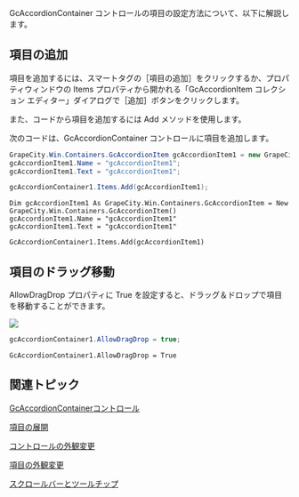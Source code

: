 GcAccordionContainer コントロールの項目の設定方法について、以下に解説します。

## 項目の追加

項目を追加するには、スマートタグの［項目の追加］をクリックするか、プロパティウィンドウの Items プロパティから開かれる「GcAccordionItem コレクション エディター」ダイアログで［追加］ボタンをクリックします。

また、コードから項目を追加するには Add メソッドを使用します。

次のコードは、GcAccordionContainer コントロールに項目を追加します。

```csharp
GrapeCity.Win.Containers.GcAccordionItem gcAccordionItem1 = new GrapeCity.Win.Containers.GcAccordionItem();
gcAccordionItem1.Name = "gcAccordionItem1";
gcAccordionItem1.Text = "gcAccordionItem1";

gcAccordionContainer1.Items.Add(gcAccordionItem1);
```

```vbnet
Dim gcAccordionItem1 As GrapeCity.Win.Containers.GcAccordionItem = New GrapeCity.Win.Containers.GcAccordionItem()
gcAccordionItem1.Name = "gcAccordionItem1"
gcAccordionItem1.Text = "gcAccordionItem1"

GcAccordionContainer1.Items.Add(gcAccordionItem1)
```

## 項目のドラッグ移動

AllowDragDrop プロパティに True を設定すると、ドラッグ＆ドロップで項目を移動することができます。

![](/DOCUMENT_SITE_LINK_PREFIX_HERE/document-site-files/images/06fadbb1-c461-433a-b385-ae4966e56069/images/gcaccordioncontainer.basic_allowdragdrop.png)

```csharp
gcAccordionContainer1.AllowDragDrop = true;
```

```vbnet
GcAccordionContainer1.AllowDragDrop = True
```

## 関連トピック

[GcAccordionContainerコントロール](gcdocsite__documentlink?toc-item-id=86a13292-d79a-4a19-ad7a-87bb6ba9036a)

[項目の展開](gcdocsite__documentlink?toc-item-id=60f648f4-33c7-4915-90c2-e252499b092e)

[コントロールの外観変更](gcdocsite__documentlink?toc-item-id=953906ae-14b6-4c7c-a8d7-6297982aed18)

[項目の外観変更](gcdocsite__documentlink?toc-item-id=ef4f4888-d241-4de1-8cae-4d180b7b202a)

[スクロールバーとツールチップ](gcdocsite__documentlink?toc-item-id=2ece5d6e-50f0-443d-bdbb-f012806dae6c)